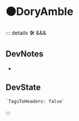 # 🟠<moto>DoryAmble</moto>

::: details 🛠 <dev>&&&</dev>

## DevNotes

-

## DevState

```py
`TagsToHeaders: false`
```

:::
